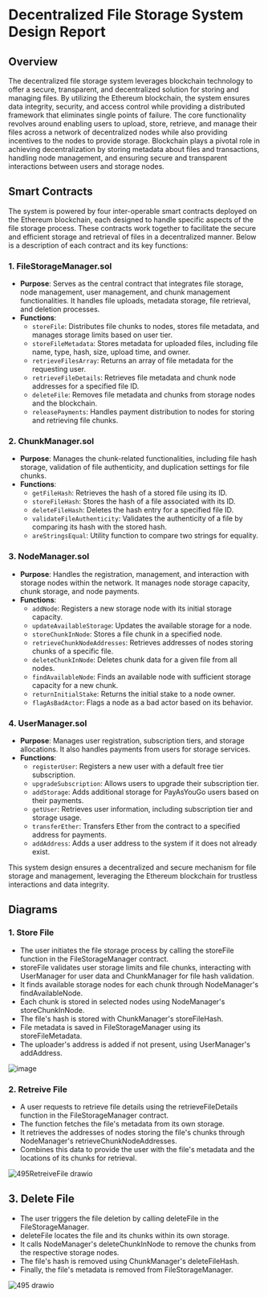 # Decentralized File Storage System Design Report

## Overview

The decentralized file storage system leverages blockchain technology to offer a secure, transparent, and decentralized solution for storing and managing files. By utilizing the Ethereum blockchain, the system ensures data integrity, security, and access control while providing a distributed framework that eliminates single points of failure. The core functionality revolves around enabling users to upload, store, retrieve, and manage their files across a network of decentralized nodes while also providing incentives to the nodes to provide storage. Blockchain plays a pivotal role in achieving decentralization by storing metadata about files and transactions, handling node management, and ensuring secure and transparent interactions between users and storage nodes.

## Smart Contracts

The system is powered by four inter-operable smart contracts deployed on the Ethereum blockchain, each designed to handle specific aspects of the file storage process. These contracts work together to facilitate the secure and efficient storage and retrieval of files in a decentralized manner. Below is a description of each contract and its key functions:

### 1. **FileStorageManager.sol**
- **Purpose**: Serves as the central contract that integrates file storage, node management, user management, and chunk management functionalities. It handles file uploads, metadata storage, file retrieval, and deletion processes.
- **Functions**:
  - `storeFile`: Distributes file chunks to nodes, stores file metadata, and manages storage limits based on user tier.
  - `storeFileMetadata`: Stores metadata for uploaded files, including file name, type, hash, size, upload time, and owner.
  - `retrieveFilesArray`: Returns an array of file metadata for the requesting user.
  - `retrieveFileDetails`: Retrieves file metadata and chunk node addresses for a specified file ID.
  - `deleteFile`: Removes file metadata and chunks from storage nodes and the blockchain.
  - `releasePayments`: Handles payment distribution to nodes for storing and retrieving file chunks.

### 2. **ChunkManager.sol**
- **Purpose**: Manages the chunk-related functionalities, including file hash storage, validation of file authenticity, and duplication settings for file chunks.
- **Functions**:
  - `getFileHash`: Retrieves the hash of a stored file using its ID.
  - `storeFileHash`: Stores the hash of a file associated with its ID.
  - `deleteFileHash`: Deletes the hash entry for a specified file ID.
  - `validateFileAuthenticity`: Validates the authenticity of a file by comparing its hash with the stored hash.
  - `areStringsEqual`: Utility function to compare two strings for equality.

### 3. **NodeManager.sol**
- **Purpose**: Handles the registration, management, and interaction with storage nodes within the network. It manages node storage capacity, chunk storage, and node payments.
- **Functions**:
  - `addNode`: Registers a new storage node with its initial storage capacity.
  - `updateAvailableStorage`: Updates the available storage for a node.
  - `storeChunkInNode`: Stores a file chunk in a specified node.
  - `retrieveChunkNodeAddresses`: Retrieves addresses of nodes storing chunks of a specific file.
  - `deleteChunkInNode`: Deletes chunk data for a given file from all nodes.
  - `findAvailableNode`: Finds an available node with sufficient storage capacity for a new chunk.
  - `returnInitialStake`: Returns the initial stake to a node owner.
  - `flagAsBadActor`: Flags a node as a bad actor based on its behavior.

### 4. **UserManager.sol**
- **Purpose**: Manages user registration, subscription tiers, and storage allocations. It also handles payments from users for storage services.
- **Functions**:
  - `registerUser`: Registers a new user with a default free tier subscription.
  - `upgradeSubscription`: Allows users to upgrade their subscription tier.
  - `addStorage`: Adds additional storage for PayAsYouGo users based on their payments.
  - `getUser`: Retrieves user information, including subscription tier and storage usage.
  - `transferEther`: Transfers Ether from the contract to a specified address for payments.
  - `addAddress`: Adds a user address to the system if it does not already exist.

This system design ensures a decentralized and secure mechanism for file storage and management, leveraging the Ethereum blockchain for trustless interactions and data integrity.

## Diagrams

### 1. Store File

   - The user initiates the file storage process by calling the storeFile function in the FileStorageManager contract.
   - storeFile validates user storage limits and file chunks, interacting with UserManager for user data and ChunkManager for file hash validation.
   - It finds available storage nodes for each chunk through NodeManager's findAvailableNode.
   - Each chunk is stored in selected nodes using NodeManager's storeChunkInNode.
   - The file's hash is stored with ChunkManager's storeFileHash.
   - File metadata is saved in FileStorageManager using its storeFileMetadata.
   - The uploader's address is added if not present, using UserManager's addAddress.

![image](https://github.com/Karamveer200/decentralized-storage/assets/68271221/3af803b6-0462-458a-b8a3-bc6a5e99c601)


### 2. Retreive File

   - A user requests to retrieve file details using the retrieveFileDetails function in the FileStorageManager contract.
   - The function fetches the file's metadata from its own storage.
   - It retrieves the addresses of nodes storing the file's chunks through NodeManager's retrieveChunkNodeAddresses.
   - Combines this data to provide the user with the file's metadata and the locations of its chunks for retrieval.

![495RetreiveFile drawio](https://github.com/Karamveer200/decentralized-storage/assets/125762319/bb1dd6f4-e4df-434c-bb94-ca8a5b434478)

## 3. Delete File

   - The user triggers the file deletion by calling deleteFile in the FileStorageManager.
   - deleteFile locates the file and its chunks within its own storage.
   - It calls NodeManager's deleteChunkInNode to remove the chunks from the respective storage nodes.
   - The file's hash is removed using ChunkManager's deleteFileHash.
   - Finally, the file's metadata is removed from FileStorageManager.

![495 drawio](https://github.com/Karamveer200/decentralized-storage/assets/125762319/b8afa584-33d8-4a21-b5c2-c94922676079)



